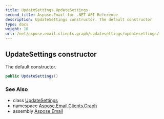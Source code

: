 ```yaml
---
title: UpdateSettings.UpdateSettings
second_title: Aspose.Email for .NET API Reference
description: UpdateSettings constructor. The default constructor
type: docs
weight: 10
url: /net/aspose.email.clients.graph/updatesettings/updatesettings/
---
```

## UpdateSettings constructor

The default constructor.

```csharp
public UpdateSettings()
```

### See Also

* class [UpdateSettings](../)
* namespace [Aspose.Email.Clients.Graph](../../updatesettings/)
* assembly [Aspose.Email](../../../)


